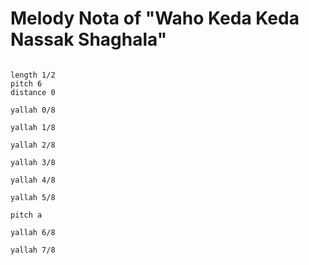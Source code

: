 # Melody Nota of "Waho Keda Keda Nassak Shaghala"

```scenario oscilla

length 1/2
pitch 6
distance 0

yallah 0/8

yallah 1/8

yallah 2/8

yallah 3/8

yallah 4/8

yallah 5/8

pitch a

yallah 6/8

yallah 7/8

```
